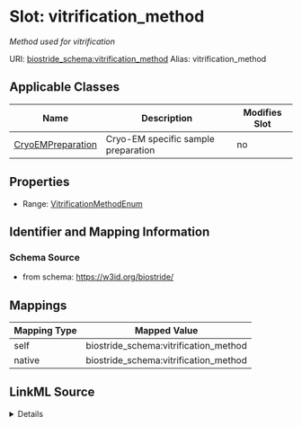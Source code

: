 

# Slot: vitrification_method 


_Method used for vitrification_





URI: [biostride_schema:vitrification_method](https://w3id.org/biostride/schema/vitrification_method)
Alias: vitrification_method

<!-- no inheritance hierarchy -->





## Applicable Classes

| Name | Description | Modifies Slot |
| --- | --- | --- |
| [CryoEMPreparation](CryoEMPreparation.md) | Cryo-EM specific sample preparation |  no  |






## Properties

* Range: [VitrificationMethodEnum](VitrificationMethodEnum.md)




## Identifier and Mapping Information






### Schema Source


* from schema: https://w3id.org/biostride/




## Mappings

| Mapping Type | Mapped Value |
| ---  | ---  |
| self | biostride_schema:vitrification_method |
| native | biostride_schema:vitrification_method |




## LinkML Source

<details>
```yaml
name: vitrification_method
description: Method used for vitrification
from_schema: https://w3id.org/biostride/
rank: 1000
alias: vitrification_method
owner: CryoEMPreparation
domain_of:
- CryoEMPreparation
range: VitrificationMethodEnum

```
</details>